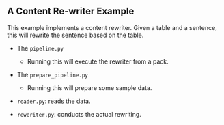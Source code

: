 ## A Content Re-writer Example

This example implements a content rewriter. Given a table and a sentence, this
will rewrite the sentence based on the table.

- The `pipeline.py`
  - Running this will execute the rewriter from a pack. 

- The `prepare_pipeline.py`
  - Running this will prepare some sample data. 
  
- `reader.py`: reads the data.
- `reweriter.py`: conducts the actual rewriting.
 